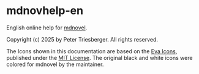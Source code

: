 # mdnovhelp-en

English online help for [mdnovel](https://github.com/peter88213/mdnovel).

Copyright (c) 2025 by Peter Triesberger. All rights reserved.

The Icons shown in this documentation are based on the [Eva Icons](https://akveo.github.io/eva-icons/#/), published under the [MIT License](http://www.opensource.org/licenses/mit-license.php). The original black and white icons were colored for mdnovel by the maintainer. 

